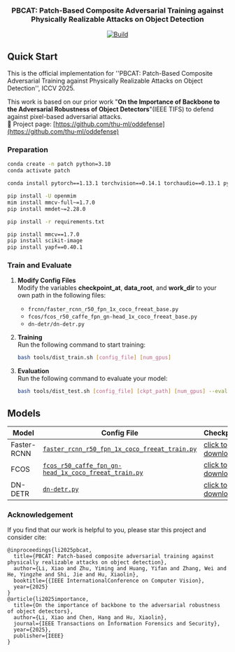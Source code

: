 <div align="center">
  <h3>PBCAT: Patch-Based Composite Adversarial Training against Physically Realizable Attacks on Object Detection</h3>
  <a href="https://arxiv.org/abs/2506.23581">
        <img alt="Build" src="https://img.shields.io/badge/arXiv%20paper-2506.23581-b31b1b.svg">
  </a>
</div>

<h2 id="quick-start">Quick Start</h2>
This is the official implementation for ''PBCAT: Patch-Based Composite Adversarial Training against Physically Realizable Attacks on Object Detection'', ICCV 2025.  
  
This work is based on our prior work "**On the Importance of Backbone to the Adversarial Robustness of Object Detectors**"(IEEE TIFS) to defend against pixel-based adversarial attacks.  
🔗 Project page: [https://github.com/thu-ml/oddefense](https://github.com/thu-ml/oddefense)

<h3>Preparation</h3>

```bash
conda create -n patch python=3.10
conda activate patch

conda install pytorch==1.13.1 torchvision==0.14.1 torchaudio==0.13.1 pytorch-cuda=11.7 -c pytorch -c nvidia

pip install -U openmim
mim install mmcv-full~=1.7.0
pip install mmdet~=2.28.0

pip install -r requirements.txt

pip install mmcv==1.7.0
pip install scikit-image
pip install yapf==0.40.1
```

<h3>Train and Evaluate</h3>

1. **Modify Config Files**  
   Modify the variables **checkpoint_at**, **data_root**, and **work_dir** to your own path in the following files:
    - `frcnn/faster_rcnn_r50_fpn_1x_coco_freeat_base.py`
    - `fcos/fcos_r50_caffe_fpn_gn-head_1x_coco_freeat_base.py`
    - `dn-detr/dn-detr.py`

2. **Training**  
   Run the following command to start training:
    ```bash
    bash tools/dist_train.sh [config_file] [num_gpus]
    ```

3. **Evaluation**  
  Run the following command to evaluate your model:
    ```bash
    bash tools/dist_test.sh [config_file] [ckpt_path] [num_gpus] --eval bbox
    ```

<h2 id="models">Models</h2>

| **Model**       | **Config File**                                                                                     | **Checkpoint**                          |
|------------------|-----------------------------------------------------------------------------------------------------------|------------------------------------------|
| Faster-RCNN  | [`faster_rcnn_r50_fpn_1x_coco_freeat_train.py`](frcnn/frcnn_gradient/faster_rcnn_r50_fpn_1x_coco_freeat_train.py)            | <a href='https://drive.google.com/file/d/1CN_ne8CUnwzzvQ2gHDNvwDQKHfkAXS2a/view?usp=drive_link'> click to download </a> |
| FCOS            | [`fcos_r50_caffe_fpn_gn-head_1x_coco_freeat_train.py`](fcos/fcos_gradient/fcos_r50_caffe_fpn_gn-head_1x_coco_freeat_train.py)                                       | <a href='https://drive.google.com/file/d/1SE1jsbBjc7-lo9UcsNCblU-aShmI9QH8/view?usp=drive_link'> click to download </a>            |
| DN-DETR         | [`dn-detr.py`](dn-detr/dn-detr.py)                                   | <a href='https://drive.google.com/file/d/1CN_ne8CUnwzzvQ2gHDNvwDQKHfkAXS2a/view?usp=drive_link'> click to download </a>         |

<h3>
Acknowledgement
</h3>

If you find that our work is helpful to you, please star this project and consider cite:
```
@inproceedings{li2025pbcat,
  title={PBCAT: Patch-based composite adversarial training against physically realizable attacks on object detection},
  author={Li, Xiao and Zhu, Yiming and Huang, Yifan and Zhang, Wei and He, Yingzhe and Shi, Jie and Hu, Xiaolin},
  booktitle={{IEEE InternationalConference on Computer Vision},
  year={2025}
}
@article{li2025importance,
  title={On the importance of backbone to the adversarial robustness of object detectors},
  author={Li, Xiao and Chen, Hang and Hu, Xiaolin},
  journal={IEEE Transactions on Information Forensics and Security},
  year={2025},
  publisher={IEEE}
}
```
